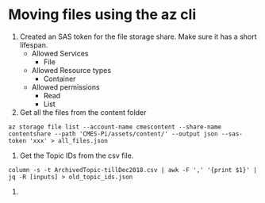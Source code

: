 # Moving files using the az cli

1. Created an SAS token for the file storage share. Make sure it has a short lifespan.
    - Allowed Services
        - File
    - Allowed Resource types
        - Container
    - Allowed permissions
        - Read
        - List
1. Get all the files from the content folder

`az storage file list --account-name cmescontent --share-name contentshare --path 'CMES-Pi/assets/content/' --output json --sas-token 'xxx' > all_files.json`

1. Get the Topic IDs from the csv file.

`column -s -t ArchivedTopic-tillDec2018.csv | awk -F ',' '{print $1}' | jq -R [inputs] > old_topic_ids.json`

1. 
